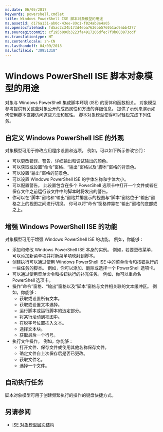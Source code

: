 ```yaml
---
ms.date: 06/05/2017
keywords: powershell,cmdlet
title: Windows PowerShell ISE 脚本对象模型的用途
ms.assetid: d176a131-ab0c-43ee-80c1-f824ab8e4a05
ms.openlocfilehash: fd5ac2c34b173d4eba7636bb5760b1ac9abb4277
ms.sourcegitcommit: cf195b090b3223fa4917206dfec7f0b603873cdf
ms.translationtype: HT
ms.contentlocale: zh-CN
ms.lasthandoff: 04/09/2018
ms.locfileid: "30951318"
---
```

# <a name="purpose-of-the-windows-powershell-ise-scripting-object-model"></a>Windows PowerShell ISE 脚本对象模型的用途

对象与 Windows PowerShell 集成脚本环境 (ISE) 的窗体和函数相关。 对象模型参考提供有关这些对象公开的成员属性和方法的详细信息。 提供了示例来演示如何使用脚本直接访问这些方法和属性。 脚本对象模型使得可以轻松完成下列任务。

## <a name="customizing-the-appearance-of-windows-powershell-ise"></a>自定义 Windows PowerShell ISE 的外观

对象模型可用于修改应用程序设置和选项。 例如，可以如下所示修改它们：

- 可以更改错误、警告、详细输出和调试输出的颜色。
- 可以获取或设置“命令”窗格、“输出”窗格以及“脚本”窗格的背景色。
- 可以设置“输出”窗格的前景色。
- 可以设置 Windows PowerShell ISE 的字体名称和字体大小。
- 可以配置警告。 此设置包含在多个 PowerShell 选项卡中打开一个文件或者在保存文件之前运行该文件中的脚本时将发出的警告。
- 你可以在“脚本”窗格和“输出”窗格并排显示的视图与“脚本”窗格位于“输出”窗格之上的视图之间进行切换。 你可以将“命令”窗格停靠在“输出”窗格的底部或之上。

## <a name="enhancing-the-functionality-of-windows-powershell-ise"></a>增强 Windows PowerShell ISE 的功能

对象模型可用于增强 Windows PowerShell ISE 的功能。 例如，你能够：

- 添加和修改 Windows PowerShell ISE 本身的实例。 例如，若要更改菜单，可以添加新菜单项并将新菜单项映射到脚本。
- 创建执行可以通过使用 Windows PowerShell ISE 中的菜单命令和按钮执行的一些任务的脚本。 例如，你可以添加、删除或选择一个 PowerShell 选项卡。
- 可以通过使用菜单命令和按钮执行的补充任务。 例如，你可以重命名 PowerShell 选项卡。
- 操作“命令”窗格、“输出”窗格以及“脚本”窗格与文件相关联的文本缓冲区。 例如，你能够：
  - 获取或设置所有文本。
  - 获取或设置文本选择。
  - 运行脚本或运行脚本的选定部分。
  - 将某行滚动到视图中。
  - 在脱字号位置插入文本。
  - 选择文本块。
  - 获取最后一个行号。
- 执行文件操作。 例如，你能够：
  - 打开文件、保存文件或使用其他名称保存文件。
  - 确定文件自上次保存后是否已更改。
  - 获取文件名。
  - 选择一个文件。

## <a name="automating-tasks"></a>自动执行任务

脚本对象模型可用于创建频繁执行的操作的键盘快捷方式。

## <a name="see-also"></a>另请参阅

- [ISE 对象模型层次结构](The-ISE-Object-Model-Hierarchy.md)